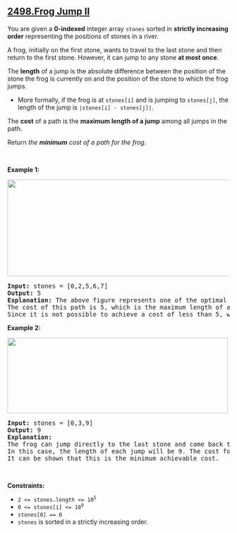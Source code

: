 ## [2498.Frog Jump II](https://leetcode.com/problems/frog-jump-ii/)
<p>You are given a <strong>0-indexed</strong> integer array <code>stones</code> sorted in <strong>strictly increasing order</strong> representing the positions of stones in a river.</p>

<p>A frog, initially on the first stone, wants to travel to the last stone and then return to the first stone. However, it can jump to any stone <strong>at most once</strong>.</p>

<p>The <strong>length</strong> of a jump is the absolute difference between the position of the stone the frog is currently on and the position of the stone to which the frog jumps.</p>

<ul>
	<li>More formally, if the frog is at <code>stones[i]</code> and is jumping to <code>stones[j]</code>, the length of the jump is <code>|stones[i] - stones[j]|</code>.</li>
</ul>

<p>The <strong>cost</strong> of a path is the <strong>maximum length of a jump</strong> among all jumps in the path.</p>

<p>Return <em>the <strong>minimum</strong> cost of a path for the frog</em>.</p>

<p>&nbsp;</p>
<p><strong class="example">Example 1:</strong></p>
<img alt="" src="https://assets.leetcode.com/uploads/2022/11/14/example-1.png" style="width: 600px; height: 219px;" />
<pre>
<strong>Input:</strong> stones = [0,2,5,6,7]
<strong>Output:</strong> 5
<strong>Explanation:</strong> The above figure represents one of the optimal paths the frog can take.
The cost of this path is 5, which is the maximum length of a jump.
Since it is not possible to achieve a cost of less than 5, we return it.
</pre>

<p><strong class="example">Example 2:</strong></p>
<img alt="" src="https://assets.leetcode.com/uploads/2022/11/14/example-2.png" style="width: 500px; height: 171px;" />
<pre>
<strong>Input:</strong> stones = [0,3,9]
<strong>Output:</strong> 9
<strong>Explanation:</strong> 
The frog can jump directly to the last stone and come back to the first stone. 
In this case, the length of each jump will be 9. The cost for the path will be max(9, 9) = 9.
It can be shown that this is the minimum achievable cost.
</pre>

<p>&nbsp;</p>
<p><strong>Constraints:</strong></p>

<ul>
	<li><code>2 &lt;= stones.length &lt;= 10<sup>5</sup></code></li>
	<li><code>0 &lt;= stones[i] &lt;= 10<sup>9</sup></code></li>
	<li><code>stones[0] == 0</code></li>
	<li><code>stones</code> is sorted in a strictly increasing order.</li>
</ul>
